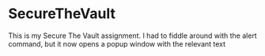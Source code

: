 # SecureTheVault
This is my Secure The Vault assignment. I had to fiddle around with the alert command, but it now opens a popup window with the relevant text
